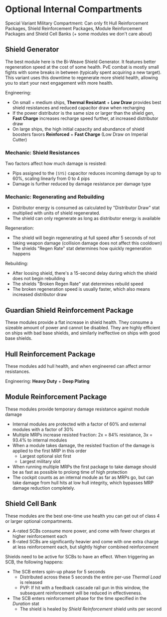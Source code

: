 # Optional Internal Compartments

Special Variant Military Compartment: Can only fit Hull Reinforcement Packages, Shield Reinforcement Packages, Module Reinforcement Packages and Shield Cell Banks (+ some modules we don't care about)

## Shield Generator

The best module here is the Bi-Weave Shield Generator. It features better regeneration speed at the cost of some health. PvE combat is mostly small fights with some breaks in between (typically spent acquiring a new target). This variant uses this downtime to regenerate more shield health, allowing you to start your next engagement with more health.

Engineering: 
* On small + medium ships, **Thermal Resistant** + **Low Draw** provides best shield resistances and reduced capacitor draw when recharging
* If the power distributor is the same size or larger than the shield gen, **Fast Charge** increases recharge speed further, at increased distributor draw
* On large ships, the high initial capacity and abundance of shield boosters favors **Reinforced** + **Fast Charge** (Low Draw on Imperial Cutter)

### Mechanic: Shield Resistances

Two factors affect how much damage is resisted:

* Pips assigned to the `[SYS]` capacitor reduces incoming damage by up to 60%, scaling linearly from 0 to 4 pips
* Damage is further reduced by damage resistance per damage type

### Mechanic: Regenerating and Rebuilding

* Distributor energy is consumed as calculated by "Distributor Draw" stat multiplied with units of shield regenerated. 
* The shield can only regenerate as long as distributor energy is available

Regeneration:

* The shield will begin regenerating at full speed after 5 seconds of not taking weapon damage (collision damage does not affect this cooldown)
* The shields "Regen Rate" stat determines how quickly regeneration happens

Rebuilding:

* After loosing shield, there's a 15-second delay during which the shield does not begin rebuilding
* The shields "Broken Regen Rate" stat determines rebuild speed
* The broken regeneration speed is usually faster, which also means increased distributor draw

## Guardian Shield Reinforcement Package

These modules provide a flat increase in shield health. They consume a sizeable amount of power and cannot be disabled. They are highly efficient on ships with bad base shields, and similarly ineffective on ships with good base shields.

## Hull Reinforcement Package

These modules add hull health, and when engineered can affect armor resistances.

Engineering: **Heavy Duty** + **Deep Plating**

## Module Reinforcement Package

These modules provide temporary damage resistance against module damage

* Internal modules are protected with a factor of 60% and external modules with a factor of 30%
* Multiple MRPs increase resisted fraction: 2x = 84% resistance, 3x = 93.4% to internal modules
* When a module takes damage, the resisted fraction of the damage is applied to the first MRP in this order
    * Largest optional slot first
    * Largest military slot
* When running multiple MRPs the first package to take damage should be as fast as possible to prolong time of high protection
* The cockpit counts as an internal module as far as MRPs go, but can take damage from hull hits at low hull integrity, which bypasses MRP damage reduction completely.

## Shield Cell Bank

These modules are the best one-time use health you can get out of class 4 or larger optional compartments.

* A-rated SCBs consume more power, and come with fewer charges at higher reinforcement each
* B-rated SCBs are significantly heavier and come with one extra charge at less reinforcement each, but slightly higher combined reinforcement

Shields need to be active for SCBs to have an effect. When triggering an SCB, the following happens:

* The SCB enters spin-up phase for 5 seconds
    * Distributed across these 5 seconds the entire per-use *Thermal Load* is released
    * PVP: If hit with a feedback cascade rail gun in this window, the subsequent reinforcement will be reduced in effectiveness.
* The SCB enters reinforcement phase for the time specified in the *Duration* stat
    * The shield is healed by *Shield Reinforcement* shield units per second
